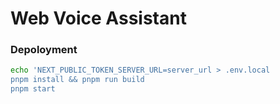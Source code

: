# Web Voice Assistant

### Depoloyment

```sh
echo 'NEXT_PUBLIC_TOKEN_SERVER_URL=server_url > .env.local
pnpm install && pnpm run build
pnpm start
```